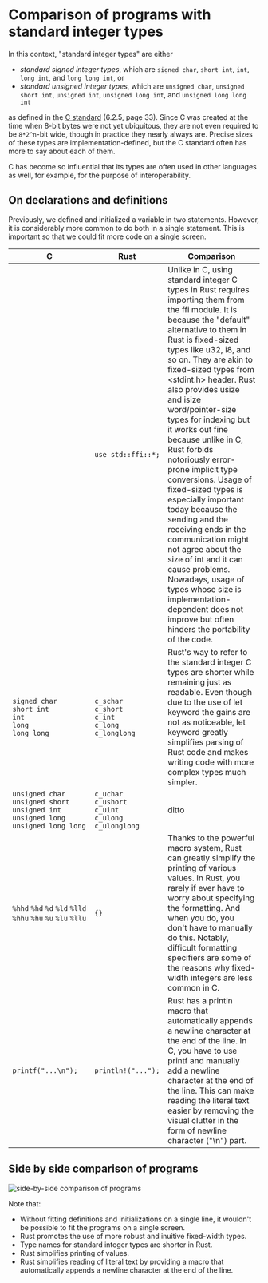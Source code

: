 # Comparison of programs with standard integer types

In this context, "standard integer types" are either

* *standard signed integer types*, which are `signed char`, `short int`, `int`, `long int`, and `long long int`, or
* *standard unsigned integer types*, which are `unsigned char`, `unsigned short int`, `unsigned int`, `unsigned long int`, and `unsigned long long int`

as defined in the [C standard](https://www.open-std.org/jtc1/sc22/wg14/www/docs/n1256.pdf) (6.2.5, page 33). Since C was created at the time when 8-bit bytes were not yet ubiquitous, they are not even required to be `8*2^n`-bit wide, though in practice they nearly always are. Precise sizes of these types are implementation-defined, but the C standard often has more to say about each of them.

C has become so influential that its types are often used in other languages as well, for example, for the purpose of interoperability.

## On declarations and definitions

Previously, we defined and initialized a variable in two statements. However, it is considerably more common to do both in a single statement. This is important so that we could fit more code on a single screen.

| C | Rust | Comparison |
|---|---|---|
|  | <code style="white-space: nowrap">use&nbsp;std::ffi::*;</code> | Unlike in C, using standard integer C types in Rust requires importing them from the ffi module. It is because the "default" alternative to them in Rust is fixed-sized types like u32, i8, and so on. They are akin to fixed-sized types from <stdint.h> header. Rust also provides usize and isize word/pointer-size types for indexing but it works out fine because unlike in C, Rust forbids notoriously error-prone implicit type conversions. Usage of fixed-sized types is especially important today because the sending and the receiving ends in the communication might not agree about the size of int and it can cause problems. Nowadays, usage of types whose size is implementation-dependent does not improve but often hinders the portability of the code. |
| `signed char` <br> `short int` <br> `int` <br> `long` <br> `long long` | `c_schar` <br> `c_short` <br> `c_int` <br> `c_long` <br> `c_longlong` | Rust's way to refer to the standard integer C types are shorter while remaining just as readable. Even though due to the use of let keyword the gains are not as noticeable, let keyword greatly simplifies parsing of Rust code and makes writing code with more complex types much simpler. |
| `unsigned char` <br> `unsigned short` <br> `unsigned int` <br> `unsigned long` <br> <code style="white-space: nowrap">unsigned&nbsp;long&nbsp;long</code> | `c_uchar` <br> `c_ushort` <br> `c_uint` <br> `c_ulong` <br> `c_ulonglong` | ditto |
| `%hhd` `%hd` `%d` `%ld` `%lld` `%hhu` `%hu` `%u` `%lu` `%llu` | `{}` | Thanks to the powerful macro system, Rust can greatly simplify the printing of various values. In Rust, you rarely if ever have to worry about specifying the formatting. And when you do, you don't have to manually do this. Notably, difficult formatting specifiers are some of the reasons why fixed-width integers are less common in C. |
| `printf("...\n");` |  <code style="white-space: nowrap">println!("...");</code> | Rust has a println macro that automatically appends a newline character at the end of the line. In C, you have to use printf and manually add a newline character at the end of the line. This can make reading the literal text easier by removing the visual clutter in the form of newline character ("\n") part. |

## Side by side comparison of programs

![side-by-side comparison of programs](https://i.imgur.com/rsL9h3y.png)

Note that:

* Without fitting definitions and initializations on a single line, it wouldn't be possible to fit the programs on a single screen.
* Rust promotes the use of more robust and inuitive fixed-width types.
* Type names for standard integer types are shorter in Rust.
* Rust simplifies printing of values.
* Rust simplifies reading of literal text by providing a macro that automatically appends a newline character at the end of the line.
